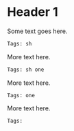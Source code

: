Header 1
========

Some text goes here.

```sh
Tags: sh
```

More text here.

```{.sh .one}
Tags: sh one
```

More text here.

```one
Tags: one
```

More text here.

```
Tags:
```
